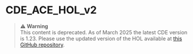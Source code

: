 # CDE_ACE_HOL_v2

>**⚠ Warning**  
>This content is deprecated. As of March 2025 the latest CDE version is 1.23. Please use the updated version of the HOL available at [this GitHub repository](https://github.com/pdefusco/CDE_123_HOL).
